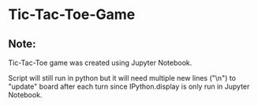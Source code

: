 # Tic-Tac-Toe-Game

## Note: 

Tic-Tac-Toe game was created using Jupyter Notebook. 

Script will still run in python but it will need multiple new lines ("\n") to "update" board after each turn
since IPython.display is only run in Jupyter Notebook. 
